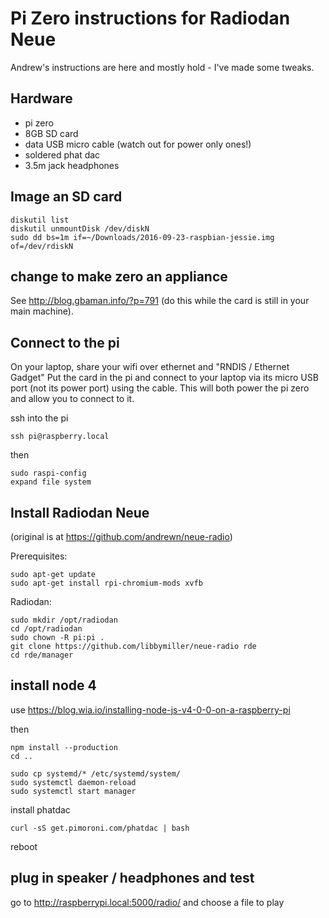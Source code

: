 # Pi Zero instructions for Radiodan Neue

Andrew's instructions are here and mostly hold - I've made some tweaks.

## Hardware

* pi zero
* 8GB SD card 
* data USB micro cable (watch out for power only ones!)
* soldered phat dac
* 3.5m jack headphones

## Image an SD card

    diskutil list
    diskutil unmountDisk /dev/diskN
    sudo dd bs=1m if=~/Downloads/2016-09-23-raspbian-jessie.img of=/dev/rdiskN

## change to make zero an appliance 

See http://blog.gbaman.info/?p=791 (do this while the card is still in your main machine).

## Connect to the pi

On your laptop, share your wifi over ethernet and "RNDIS / Ethernet Gadget"
Put the card in the pi and connect to your laptop via its micro USB port (not its power port) using the cable. 
This will both power the pi zero and allow you to connect to it.

ssh into the pi
    
    ssh pi@raspberry.local

then

    sudo raspi-config
    expand file system

## Install Radiodan Neue 

(original is at https://github.com/andrewn/neue-radio)

Prerequisites:

    sudo apt-get update
    sudo apt-get install rpi-chromium-mods xvfb

Radiodan:

    sudo mkdir /opt/radiodan
    cd /opt/radiodan
    sudo chown -R pi:pi .
    git clone https://github.com/libbymiller/neue-radio rde
    cd rde/manager

## install node 4  

use https://blog.wia.io/installing-node-js-v4-0-0-on-a-raspberry-pi

then

    npm install --production
    cd ..

    sudo cp systemd/* /etc/systemd/system/
    sudo systemctl daemon-reload
    sudo systemctl start manager

install phatdac

    curl -sS get.pimoroni.com/phatdac | bash

reboot

## plug in speaker / headphones and test

go to http://raspberrypi.local:5000/radio/ and choose a file to play



